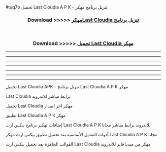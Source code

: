 #tuq7b تحميل Last Cloudia  A P K - تنزيل برنامج مهكر



<div align="center">
<h3>Download >>>>> <a href="https://runaway1.web.app/?sq=Last Cloudia ">مهكرLast Cloudia  تنزيل برنامج</a></h3><br>

<h3>Download >>>>> <a href="https://runaway1.web.app/?sq=Last Cloudia ">تحميل Last Cloudia  مهكر</a></h3>
</div>


----------------------------------------------------------

----------------------------------------------------------

----------------------------------------------------------

----------------------------------------------------------

----------------------------------------------------------

----------------------------------------------------------

----------------------------------------------------------

تحميل Last Cloudia  APK - تنزيل برنامج Last Cloudia  A P K مهكر

Last Cloudia  برابط مباشر للاندرويد

تحميل Last Cloudia  مهكر اخر اصدار

تطبيق Last Cloudia  A P K مهكر

إضافات تهكير برنامج بيكس ارت Last Cloudia  A P K للاندرويد برابط مباشر مجانا

أدوات التعديل الأساسية بعد تحميل تطبيق بيكس ارت مهكر Last Cloudia  A P K مجانا

القوالب الجاهزة بعد تحميل بيكس ارت Last Cloudia  مهكر من ميديا فاير للاندرويد


